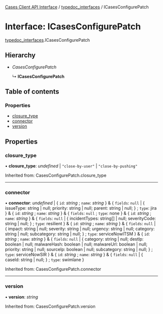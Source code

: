 [Cases Client API Interface](../cases_client_api.md) / [typedoc_interfaces](../modules/typedoc_interfaces.md) / ICasesConfigurePatch

# Interface: ICasesConfigurePatch

[typedoc_interfaces](../modules/typedoc_interfaces.md).ICasesConfigurePatch

## Hierarchy

- *CasesConfigurePatch*

  ↳ **ICasesConfigurePatch**

## Table of contents

### Properties

- [closure\_type](typedoc_interfaces.icasesconfigurepatch.md#closure_type)
- [connector](typedoc_interfaces.icasesconfigurepatch.md#connector)
- [version](typedoc_interfaces.icasesconfigurepatch.md#version)

## Properties

### closure\_type

• **closure\_type**: *undefined* \| ``"close-by-user"`` \| ``"close-by-pushing"``

Inherited from: CasesConfigurePatch.closure\_type

___

### connector

• **connector**: *undefined* \| { `id`: *string* ; `name`: *string*  } & { `fields`: ``null`` \| { issueType: string \| null; priority: string \| null; parent: string \| null; } ; `type`: jira  } & { `id`: *string* ; `name`: *string*  } & { `fields`: ``null`` ; `type`: none  } & { `id`: *string* ; `name`: *string*  } & { `fields`: ``null`` \| { incidentTypes: string[] \| null; severityCode: string \| null; } ; `type`: resilient  } & { `id`: *string* ; `name`: *string*  } & { `fields`: ``null`` \| { impact: string \| null; severity: string \| null; urgency: string \| null; category: string \| null; subcategory: string \| null; } ; `type`: serviceNowITSM  } & { `id`: *string* ; `name`: *string*  } & { `fields`: ``null`` \| { category: string \| null; destIp: boolean \| null; malwareHash: boolean \| null; malwareUrl: boolean \| null; priority: string \| null; sourceIp: boolean \| null; subcategory: string \| null; } ; `type`: serviceNowSIR  } & { `id`: *string* ; `name`: *string*  } & { `fields`: ``null`` \| { caseId: string \| null; } ; `type`: swimlane  }

Inherited from: CasesConfigurePatch.connector

___

### version

• **version**: *string*

Inherited from: CasesConfigurePatch.version
